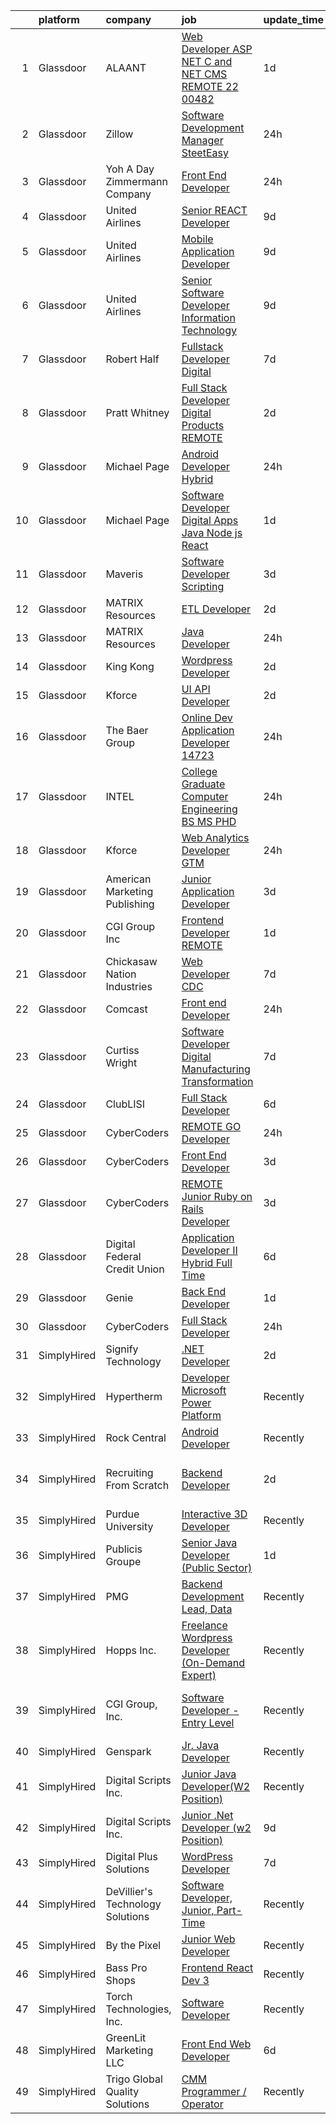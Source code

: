 

|    | platform    | company                          | job                                                                                                                                                                                                                                                                                                                                                                                                                                                                                                                                                                                                                                                                                                                                                                                                                                                                                                                                                                                                                                                                                                                                                                                                                                                                                                                                                                                                                                                                                                                                   | update_time   | location                       |
|---:|:------------|:---------------------------------|:--------------------------------------------------------------------------------------------------------------------------------------------------------------------------------------------------------------------------------------------------------------------------------------------------------------------------------------------------------------------------------------------------------------------------------------------------------------------------------------------------------------------------------------------------------------------------------------------------------------------------------------------------------------------------------------------------------------------------------------------------------------------------------------------------------------------------------------------------------------------------------------------------------------------------------------------------------------------------------------------------------------------------------------------------------------------------------------------------------------------------------------------------------------------------------------------------------------------------------------------------------------------------------------------------------------------------------------------------------------------------------------------------------------------------------------------------------------------------------------------------------------------------------------|:--------------|:-------------------------------|
|  1 | Glassdoor   | ALAANT                           | [Web Developer  ASP NET C  and  NET CMS  REMOTE 22 00482](https://www.glassdoor.com/partner/jobListing.htm?pos=123&ao=1110586&s=58&guid=00000183b140d5079b680763c1605ab8&src=GD_JOB_AD&t=SR&vt=w&ea=1&cs=1_c70ec725&cb=1665126160069&jobListingId=1008185953022&cpc=3DB599BF2F4828F0&jrtk=3-0-1geok1l9rk62v801-1geok1laci9gs800-7376edc5505a9467--6NYlbfkN0CXW8ZgR30LPYFGC_6y8SgAZEO8JE8iUikJuqEbSg54UkP0skczxd_reddng8Mzi2MlIHj6Fj218zLvHjQ6hnS60TVh5PH3ZGne_qvqULlReyTbGpJCHlPVFv9qytE6ZokiNyu2uLBXQ48h3PGUuP_RcxA8irMZKkYZPlxeHV3LxDnYwQjhqLK7sfpmTRrnWOLycGkCQd68IKjojwrhlTPRbKwJVv77KXytY8ip0YDmIZsGjBugMBqAwGr2ADplLlnh0XNh-LIqoUyU9DO9PlX1OoRKDqqcC3-26NbANQL8n3OHYOVkWDmOGHePqVQ5l02IhrSMbT9IJYJXh-ha_etOYVoX3G5TMK6tNAkmgxQTKY55ZKyCXnIfp2KS_VSoa6XemTMNW1MqjnQ59JjLZGZsoX4PgRBbu1SFQ2-wQnwpiMUTmQx5pBP3bzCosBW9eZflkXsIp2PuJBVnO5hIxVdmWNBEN2u1jv7loZZn2z3DeafvKnLpOhNS8HhVO4MQjQ5tsM_-HfLIffJLtf_8OkHLGk0ZaVyJwYA%3D)                                                                                                                                                                                                                                                                                                                                                                                                                                                                                                                                                                                                      | 1d            | Spencer, MA                    |
|  2 | Glassdoor   | Zillow                           | [Software Development Manager  SteetEasy](https://www.glassdoor.com/partner/jobListing.htm?pos=102&ao=1110586&s=58&guid=00000183b140d5079b680763c1605ab8&src=GD_JOB_AD&t=SR&vt=w&cs=1_b34a1c95&cb=1665126160066&jobListingId=1008188449919&cpc=18C9CE28155C17C5&jrtk=3-0-1geok1l9rk62v801-1geok1laci9gs800-cc79f0c31042c877--6NYlbfkN0ANMurRYyPEXg08u6OamUd1Mvhk-zhFSGYIZgoJR86UvQ_x0FKK8TrZZD49G3rLjS-Knyzu1XDbZQ9oyW5lfY7uEjWZrOmz-rwHJodk1S4oqPpWcAh-vxa8aqZGmIboiXFpRmM4ig3MTNbn4D9KMk4I1zOn7X35nUCU8AwjdFLvX3wL6QCarRmmLi3AZ3S2beUwzGPdIBJxLUw1im1vukANsScnz07SfEeGMD4YEuYb6QT-5HPtOkf4JYOF7cm3xEixBTuGNB20OnnqYrESvme4dK6VxgQ_tRDYHgjztRc7hpw1N5Le4Mk2KmZP_-8o8GXYE5syFO_P7V3Wa1q1zkkHAz6wIor7MZQsxcGiAMoIbnlrQylsBU6mJxlNlqtOkTH_HTXMl5vPuVKGTYHzGntPy3LtngUyZ6DE15hPxSTH_tAr0okBsSkW9-RB-F_BYlKpZ1Qxe2sQctHtsSxIWKODcfBr9eBObZ_zNiKRBeGQ1c9MS4ORdLxWHNT7o-TtcPhzQEEQCIr99w7g9o56C9LpwOGOyDFMeUIwpja4mMDibVbCO5y3UjSTzLT2hbalcDJD8cJZvNjR4x0EWZLRhhrKeTWIIQcr2Vy-1314Oz0jB_xjSyrXPkvGTEStvzxHnX55kcGuE8pf5gEy1P71NXpEOazX5irJ2A_yvK38eeJmAvWTE3pkx1wpgcx349I9SmE0Eft3SnItPe6lW1K1vPN7NbVRybH5xY0ipIHBFAQlokRt5QjhON4CKK06s64xDGZG23GiXJmPpYwV74wEj31ya1WydQrZML8wUeEyILOR0Rz3JcaBAQY88bbe9mKdkHpJSLhqAQtU0MVihJFHsRo_Wez-swBC_yZuZHYGyG7DBpD_7NaTXKUzY2VggPf6r6QtfADlwe_c_u4XcSROlSo3zWel-8ipoXDiuIZgataiyrV-r7pxntausdHlT8QQjF4sX7E_cjK42g%3D%3D)                                                                                                                                                                             | 24h           | Remote                         |
|  3 | Glassdoor   | Yoh  A Day   Zimmermann Company  | [Front End Developer](https://www.glassdoor.com/partner/jobListing.htm?pos=121&ao=1110586&s=58&guid=00000183b140d5079b680763c1605ab8&src=GD_JOB_AD&t=SR&vt=w&ea=1&cs=1_6ae77b56&cb=1665126160069&jobListingId=1008190181824&cpc=451933188B21919D&jrtk=3-0-1geok1l9rk62v801-1geok1laci9gs800-6cc55b28afa45418--6NYlbfkN0Ae6Qmv8rNb3d5rEsMPL_plhvilYeiJERi7JqghURwQ9bm7MqXbBAiykq53oyuhTftuI9IxgR07fQIth6ailWFT5Bl2Mk3E21TImujXyEEtu8q8TX4-GspESOTNQAqogFZAPIJ0idiFgZsazNzKTQ8k1igiYScSilUyEZGB2IMptS1BjQXdzaTK8cRbGM5myMq2aQ-sKCybPscPE6qXbutmG62PyIXED3Xd8QBlWmAVs4tvWypb1U_KZvtq3NtasvhgU_9UGqedg9fpTqZTmg4xfcNqtMx5WRer2mokrlD1VLkbu5yPDYxyLAKj4T_Wc_zcqgAZD1b2N05__APZQ-7ckLHfc6IcSUZBJpeGK1WMhVuJKV9nR2LN5ABLDyeLOu81Caeo8VzqTv8KvDJXmmLr9qgPdQioeKs-tS1uefmXH5mcMLI3bXhO8JfFi3_NFj-Tt_5VseGOZGnCrGppA3dtf49rsXNlpLkJJoY_Y9S2_NnkwkCIoPa3VyBJAZWEzJ8%3D)                                                                                                                                                                                                                                                                                                                                                                                                                                                                                                                                                                                                                                                                          | 24h           | Ridgefield, CT                 |
|  4 | Glassdoor   | United Airlines                  | [Senior REACT Developer](https://www.glassdoor.com/partner/jobListing.htm?pos=109&ao=1110586&s=58&guid=00000183b140d5079b680763c1605ab8&src=GD_JOB_AD&t=SR&vt=w&cs=1_9d6557f4&cb=1665126160067&jobListingId=1008166003798&cpc=3BA4CE39D5B5DEF5&jrtk=3-0-1geok1l9rk62v801-1geok1laci9gs800-bced311282012d25--6NYlbfkN0AbDU5HaoNpE_Uw1Qou_OA16xn8WTljG94FgmZgIobHcBo6TVUVSglIfoS_YxZYZFSYNyTlMlxzziKLBBdt5UyvTDURRkH3yZ00HNymAMKSZaLuSJHec5cFXr_rUdlnbGJ3eBbus4GTMjf0xiAty_ZJzSCFp8ZOqaenyrRVhSF1AHp1lWDiHHpLZHF251BaznIqF89SbLtPAD6JAW7rh_sGnjJuvthr4oP5kWtt8V51shCXTWY_58kfhxFCU6SbzCvxHHcJyTqdgChgGmBtcTZ1zbLcdc6iV78vDjn93uvGQWn0ldynlZnTSVHgY0_MHpecHg7M23rnBU5fJO_zjPhHoiiZs9vUvb4GF_QUCtRiG0zwWbXxnZQ-_2ocyuplpsKhOvyWB4QrMlTzruYhElx0ENZdZDypgLV11GHVDrgsa6hcmYw49lVcDVvhAKeaDXr7TgocF25gPEWAO0FqGnnJSWX0z_JAuoS1zE5qtNjfnFsxvL9sOmgOB3i-abAm-0_vKKKRSHjblzm7CKRMcVSGzG4mvvDp6Cn6RkBbjqBusGFPsv-HrcKKLupoxoC8wcTi9suB_ff-jIRYZ8Z7z7P2bcDrgypVWUJZ2khth-NMi10NvMehwvai5f53ybFHIU046NnYk8YzYhjTfN0UqsuRBXY6i7saBF9V9MghA-3SeNW3p02t_WW2)                                                                                                                                                                                                                                                                                                                                                                                                                                                                                          | 9d            | Chicago, IL                    |
|  5 | Glassdoor   | United Airlines                  | [Mobile Application Developer](https://www.glassdoor.com/partner/jobListing.htm?pos=107&ao=1110586&s=58&guid=00000183b140d5079b680763c1605ab8&src=GD_JOB_AD&t=SR&vt=w&cs=1_f12dd900&cb=1665126160067&jobListingId=1008166003979&cpc=3BA4CE39D5B5DEF5&jrtk=3-0-1geok1l9rk62v801-1geok1laci9gs800-9703b336c22bfeda--6NYlbfkN0AbDU5HaoNpE_Uw1Qou_OA16xn8WTljG94FgmZgIobHcBo6TVUVSglIfoS_YxZYZFSYNyTlMlxzzjSSpsXaWA8RUG5FRbASRCfJqhQ5F7Kv6ACNMkGR9aTKI-s1rayrnrgq683hZBlhjP5B5xxDvnVgvxIDy5wixISFSLeCr3tYivpXFoc8FnjcPLEg-aoPjNk8nw0J2vfEdZfSwtYtECPt7MBDYr6eENNh0SPMw3vMbqEFYgO9GaIa4rsc4DdCw-ldkp25X8tdhB06zqCskq29ZXaKLoOu2On1EB9RuM-JVGovXTs_HTFoHC4knMR5YD9hCVS7pj51EGTtVun9kWxab6XTJnzszN9YJM6Pecy_FG-WlGuhByM6CifFbSY-DDsXxya0tWfxY9xRFc-LwENW541EsT0zZGkMqE_ndxmaO-r5oVKZG1Cka9ur8l5UNQ1bQR43DxP6NV8hNUI2ybdU_pCqyoQJK21oTCAKHIOSqLoYLeNvyvneEQs76ZaVEpvfCguaiBXiei_rFTNAo9MljEJoSqkVjbTGgNq1eBGqNj5-c5Cp7SIJs8-ApYaLOe-XQBL4bak2v7spueMqPmCKiRdLDW0C8Pzp97ugMGuw-Bl3sVMjVUlQCR515RasSmYC8jmzb-q8_S3f4_wNz6gg0ylaLAeYr_IfdoHVsOXeOXPHZIeF9sUs)                                                                                                                                                                                                                                                                                                                                                                                                                                                                                    | 9d            | Houston, TX                    |
|  6 | Glassdoor   | United Airlines                  | [Senior Software Developer   Information Technology](https://www.glassdoor.com/partner/jobListing.htm?pos=112&ao=1110586&s=58&guid=00000183b140d5079b680763c1605ab8&src=GD_JOB_AD&t=SR&vt=w&cs=1_8ca1fd01&cb=1665126160068&jobListingId=1008166003809&cpc=3BA4CE39D5B5DEF5&jrtk=3-0-1geok1l9rk62v801-1geok1laci9gs800-ce08842abb4bacff--6NYlbfkN0AbDU5HaoNpE_Uw1Qou_OA16xn8WTljG94FgmZgIobHcBo6TVUVSglIfoS_YxZYZFSYNyTlMlxzzkumyqCvzAk5tMcE64yblVvU1ukVSqGVtHP3MxEhpcsOahuBIofW-9ihVPQj_wxnGN115wIhME3Kh4Q-9wJ-_6qkqfZdBDclVHa22PgiP51KqZ8u92TouaFLcyix_KE29MgqHzYaCRXU48zQz6jkGo6m8RJe-37HSDnZxqHNuQN44S0S0wPpIYdYMQ9E8cLbk3ZZeIUKRfblQP6hlVoiz_BUSuTGlHVLu91PChG7t-VLAQz5T_nEP_77Cf3v4KIskcBY32qSKXz68RfrJcTzWPDBplvO1LA22MLPI_YpR-m-9_148NSMO4Z8YSZYd9euDBlcchLOZNvKvKV1C7pWolw0l9INha2bKJogopCdT91I3liM5cAsRU-hHb7shoDfX9NvYzwwR9HZ0cDBx9n0pcX3VvPOltNPyEbcu0jVXyz0Au0OuA2_71N0VKtBPE5UPxa3oeuI042EAKBsCcJED33J1G45VdluaoDVMg1NSeDbDQLKo1bbY5jU95BTL-GTz0PR2501y88czlXxBO8OLxioOaVVXIohMrgqrboB9NHHKsVNcK1SVVio9nvLTXJ74MZfRBRL5mD4QYRfbUpNAQPwduRemYI90aMvEnuUrbazJIW_Y0C_ltJTCYbjqER2ArIZRpWmrV-d)                                                                                                                                                                                                                                                                                                                                                                                                                              | 9d            | Chicago, IL                    |
|  7 | Glassdoor   | Robert Half                      | [Fullstack Developer  Digital](https://www.glassdoor.com/partner/jobListing.htm?pos=119&ao=1110586&s=58&guid=00000183b140d5079b680763c1605ab8&src=GD_JOB_AD&t=SR&vt=w&ea=1&cs=1_1dc7dec0&cb=1665126160069&jobListingId=1008171397977&cpc=FA84DF7EA1EC2398&jrtk=3-0-1geok1l9rk62v801-1geok1laci9gs800-4368e71b3b1ac5a0--6NYlbfkN0CpzDdaQkua3np5pkmj49lKioZwmwxQ-yx5plwbYmV_M7ZUsoYMwH68ZWZwpU8o10-mF4F3Tp5KFOR29BN5qJzMZ9RE-D46k7XllVeUACQVv1v38ri7bgg2Bqz7b-FTsyok-sCn-pS_rsFS2-DrxpQ_xUj312gytTbS83WIa2tJcB60XIuVcPEaottPguF9QY0dOFdAvVozgbxHAff9vSla5Zr3gW5O9O23fBAw52Vuq-CrjcMAurJDr4toBQ3CaSC9Rknz0CecBTA7QPeOCMuzlkh-j_KgsqRjCZPXyvdo288Sq08LKaFAWIwS1jgTvMkrNtWd9Ohu2FAler8wNKkn-s288F8eMBvkdEP7swDM6YDYqm_NMYDwpjF4fa_Pyhm30STIF9SM5tpJT4GgrQ61MMHh8fkOsGsnjys3px9c512zGoJWaYLlETu4SJVNVr4wJJ2S9rMC0VGvl0UvOX9maOQmHv0JlspBkRw0-FOz0kFCzLUEbZyj6MRtAr4i5n4QO6hGG40NTEYZPBqtgve_FAJy8RGyMMKA1gpX22_OepZGoU3xDtTYzR7ZoUj-BBSeBwAKQkO-vw%3D%3D)                                                                                                                                                                                                                                                                                                                                                                                                                                                                                                                                                                                   | 7d            | New Haven, CT                  |
|  8 | Glassdoor   | Pratt   Whitney                  | [Full Stack Developer   Digital Products   REMOTE](https://www.glassdoor.com/partner/jobListing.htm?pos=115&ao=1110586&s=58&guid=00000183b140d5079b680763c1605ab8&src=GD_JOB_AD&t=SR&vt=w&cs=1_ee471731&cb=1665126160068&jobListingId=1008184636934&cpc=3BA4CE39D5B5DEF5&jrtk=3-0-1geok1l9rk62v801-1geok1laci9gs800-b8f7ff65a40fc2aa--6NYlbfkN0AmeoOzMpFeQa4nQauBOkgcasiRGbz5T5YfctgmEyRyniWlrXmQgp90C9R_3Er909WO1DYOba7DZMct0gvSxL4uK6CtbYZPPGTyp6HfRlkk9nQR21pTyiRDnoAgkengQTp5Kp4yJCdYkAOq8IQJ-8PB4-LucSL55vfLWifY8k2s-JF7j-YjQIwtVqrYbOfCr2hhlW3uBzlu5u3PpMbR0KSV0WTQvKfWr9agPoF3TorRv9KC6UZpCPZFEMtf5KHSp_bdTGOSFSn0HSrgRgFmT6G_vVAeTAQTOiG-f9l9GICOkX6II6WtLQSUcWPe1O09XZpSusfNMRM3A126hMjHKEFx6VbEKuJd3QBVyHTsayZYQm297J-w-EyaM8qSjqbt9O_vDsQiy09fdeWo4rfB8PybHqLNGbhYbsJdNo4Lql-AjpEGak_YoZZ1fVrb1Ju_-f2ABfaJLW6xTNQcgZSefNTli3XMh_Z_MFvRd-PvSXMX2hFBNq5UGMLt7xl1ZTT2IJFmeTEGphK5zaswXuvKu-s6gJ-ZJBBBekElzgdFRF8TS05aU0PaXggio3Ga9rldw7ckjtKeROwFvwSKi5fr_vk25J-iotO_7h96nqZ5KgA04djTX3wyhHmVu7NGMWc5Rjg53PEbPVJeehCnyy5n7nSZ44PSxwl_WEtxEVhhS4u1HEITLXG_ssIcye74EzShYPe2zoxhbDjXvrAY6Io_GTezixg_8LmMOb6CkhSdfMJt6-eCc2dNbB_3i3W3hHpDX3B-kbr8AfZNXuGJwUSSzDi0zrZf3IyMYn_6GEem5Dh8P0ynzw_vXue5fdBkJ967IuH7FxGfrxIg6cza1PbOUqBymNNVR6wslG8dSrtYoLblkPtmbbOUDI2DbSixoI-Whq8%3D)                                                                                                                                                                                                                                                  | 2d            | Atlanta, GA                    |
|  9 | Glassdoor   | Michael Page                     | [Android Developer   Hybrid](https://www.glassdoor.com/partner/jobListing.htm?pos=122&ao=1110586&s=58&guid=00000183b140d5079b680763c1605ab8&src=GD_JOB_AD&t=SR&vt=w&cs=1_cdffb109&cb=1665126160069&jobListingId=1008190919267&cpc=F41FEAB56D215062&jrtk=3-0-1geok1l9rk62v801-1geok1laci9gs800-b17cb3911900b119--6NYlbfkN0BR3ykMnr3Vw97HK5IC0i9Uo32NXohanwqRY-CI8z69bl4xOa6Yve6w6NlWd53uNOdRSwAvEtmuTo_dgnLB0sAag3BcLdEa2HfiQgmtVD8aAzi8TUo2aaYzmZnSFbSLl8gFQROkRaAUWgIe-tAiGtWXZUTsRVBAtraMPNvcFCkX_sXVq5ANSFvj52tnbtjdiJ0KkgE83uv-mkqM8uLHwSmsiGeQ3UCOMVItZ9j7_67kfGPphgBmKkmk6E59SIL0XtKm7Nr2qjT3_wrPfDvrqdV-gdCIcm2xb-kbfuxexV7Y-RvvkaStP5gfWTdKHqau7uQkorRc6FsZB5x00x7q4g3ygsMQLr2Bs5eJqXscCyY_D8v0wzCblayjm9gU1pba8gFy-y6G4SN3hHcbTRHqbCj_CKr63b7lO9AcboXl_hX2Hnoo9imyZswPs58VNdjJw0wLqik3KtEF8btx4AvFQuXN_o0fIoY1lb7OQBQCtfPAX4s5W_nhvYpJuK1oxOLP5qyG_O5nVYrmJf0AGdLSXUic-NrCSyWKwBbNm_cD53nFUgFmS7GY-IkbV6lMTwgsXfGSkbE7AJjPS7rbvw9d-e4CAcfQzRnNG8niqA2PmbyhxTQ3VtVhpOuS8afgEbLx-MSjqmJbrV1UFXYVWz-Aq9G34_pBMrFG3UzF2IPuLJd8mUuP4QoS0FAkqkskMF3y6dfTm09-L0XG6s5nZ3QdjsSPzF5WflmwNA3hM1PeOIi4RvZRTiSqDutFSIW1OW_4i2Mr9PDaOONgR0i3dA4bL8Ng5wng12D2NnosrGoSyYKpf5_kTnM-1gbfK7Jt3TtUL0h9v4uO-ar4hEQJN3Avw0jDYdxZabJaaEWlPS0PrznuhDUUctrsThQ0fiO3xavaSVkXE0y7BruaPAfkQ-7R1N3wpncNXg80N2PvccQS85LOai2ao1odK9EA1ZIO7AhE_jLhxlI3mzjWxBaSBAoBfAF6o4SG17ZKyrSWxzD3dcjg9v0kMPxAtcJJUTmRPKvodNT4h5gppsP_Vbe-S2Tngy2MUzFHr2gtzzBtSKWPCJTS3qfgeG5RndKVhNvnornu-C3wuLHUaso-P-7SsIzWkEnwTVfXSw_93BcayLu-pQYFcA%3D%3D)                          | 24h           | Chicago, IL                    |
| 10 | Glassdoor   | Michael Page                     | [Software Developer   Digital Apps   Java  Node js  React](https://www.glassdoor.com/partner/jobListing.htm?pos=126&ao=1110586&s=58&guid=00000183b140d5079b680763c1605ab8&src=GD_JOB_AD&t=SR&vt=w&cs=1_3698cf33&cb=1665126160069&jobListingId=1008186034745&cpc=334ABAF5D42DC775&jrtk=3-0-1geok1l9rk62v801-1geok1laci9gs800-e5d29b681af3c558--6NYlbfkN0BR3ykMnr3Vw97HK5IC0i9Uo32NXohanwqRY-CI8z69bl4xOa6Yve6w6NlWd53uNOdW5VLHNKIucCv5UIVO7VgdMerkISSON2bLEcdOyJTjYBk7Tk16rva7aFBb0z_qduhZIA7TfPYELS8p4wv-hV5j98Is_Z8xGjGu8Y2l9u-j5URR51shCApEjJKYvrtqADpD8Cl7FtEtNadWJh7XN6ZK6HxQipdEa36gneP2BWskfdoqVzyoTA8idHO-7ljOwu-G_So68E7L02GwXtjjpemWpZkqfWgolVDCFDOLVljJnKBvL5ZqpIsm1YzQhqbQbfTnLxQMlJdR2YzXHb0A1zY0WWYJo8eipHOdOgZMfilHAHIHA3IHujRCKerhB2TSKqFVjO_nEepkzIlTZ6jUBfiES0Fln6dkC4gboUGiLn_6hf3h3Cqp3B5KLZPDfPQqYa-r_ufJaEbUTTMi4-2iMjS6FmpiqnM7ZRWe1EY-VTO4FuWqcR_icrn2qcI7zTS74piyOT5LbvqWykIrtzUDryPMbZFISQKdEwyKjEvAQTQganRmqGIYOfE4u24urADsObeOxniHhgmLtPUAn58G2NA-k9wrbQAi-eTulMJ5z1-DWQT6t8_DhOp8al6wn8ic10WvvVM41x1X2FmSwuY5DFP2WKfvENKFaCZW4Y4qoo4F-IadTrJ8rAWy2P2-kfzJe1_4v_QAO4HcXqqn8nHhCY9FBxriClozhwe2QZgcFhCdD7zvlgJn18KzsUm_NydjMFv6PkaxyAPHiFaXBPPqMfOUJluKdPYwIxvjReXvVaB5SsUM4HBp--DOdTFrbqcXAvBcHZlHVNdAeWKfkqlW8_CliDqsBt5ohkol4b6BVccvclUA0IjQipL_9_0yszwFfH9MUoJ555d8MA0vvTSdEDknifSUhzPlFUrn3gD8dSbGqOn-RZU-HxmyqPBdXQxc1PTIqJiMpfqygqw1_e362oZCar0dcSYDnv69eR8117uHKonzaCXCExCB7vU_n8vc3JobIVMyP-IWCdZA-IkLEK2yTHbqjsrLmZVjCD7KR1zJDxSWLsXbsva6eboAtgFeVdE5cyqVDh2_7fBIRf8fsyObmN-TNjy0L0g%3D)          | 1d            | Chicago, IL                    |
| 11 | Glassdoor   | Maveris                          | [Software Developer   Scripting](https://www.glassdoor.com/partner/jobListing.htm?pos=104&ao=1110586&s=58&guid=00000183b140d5079b680763c1605ab8&src=GD_JOB_AD&t=SR&vt=w&ea=1&cs=1_cb6d1fad&cb=1665126160067&jobListingId=1008181269265&cpc=39A4E8CE329AB187&jrtk=3-0-1geok1l9rk62v801-1geok1laci9gs800-c635489033d5a643--6NYlbfkN0Cv5gy3hIuedu5wEbWgvJ4kgo_-gZevX9aj0Q_9PtXmzLffnlXhqjCG1DwOU9vhxQETnkL5XqYG5kqxXsxwzXx3L40bVpDao4kqn6cOWafaGS5Li9h2uo-maW_NwM2IoQWCYCsqlP--zA7tMgSXDIhRHep2q4Vtv8qAXapDwSJA1Tk2cBi99SudDKYcz6smT7LO32sGEkLriDXj-bPPPutkNxtt6P7IXE8ilShxddnDPZoeuRKNm_VhkMZ-bjSLN1waC8L2g3KBkYq9fd09xErWCcYffkm2genEcAeFcy9IArQYZDpfotFmA2w_U5CYLIBUL8d5h1nFtw_6k1cXK7A5n1e8vwBpDmBUXdnO8bj98Sr9CfpdlZaAgtD-mAjXOkCLvPw7vT3qYHmD99aufsin1y0ZAcGIh2UNY0sPxP8h_6nBKQTppxap2UxLBrn-A1lrovjlf3OErFNZ3aYNCHTtPnc7kDNLG8I%3D)                                                                                                                                                                                                                                                                                                                                                                                                                                                                                                                                                                                                                                                                                               | 3d            | Remote                         |
| 12 | Glassdoor   | MATRIX Resources                 | [ETL Developer](https://www.glassdoor.com/partner/jobListing.htm?pos=125&ao=1110586&s=58&guid=00000183b140d5079b680763c1605ab8&src=GD_JOB_AD&t=SR&vt=w&ea=1&cs=1_bb76525b&cb=1665126160069&jobListingId=1008183840792&cpc=FD1C1DA32C38CFA7&jrtk=3-0-1geok1l9rk62v801-1geok1laci9gs800-c7997abf105f612d--6NYlbfkN0De5ppvndiyxA0pMSLQzOe_j9Mra0KF_8EhxTxOKXtZIfhM20E97mGJ6rqAxbACvL-nWpgcaXoR3XOroUKuWBtMOzqYXHjCZxcONPZN8QTnHMqPjuIPZl53mY93QNMAqtw_1mrxyfHnZe_ZaTfETVAw575UaQArXErvK_ONrAAWZTZCjSZ-x2Z0tzVAJPN6j3af_s3cdpsLJFLUNoq0v-skcJ84AzYF15hccv9Ekg6kiWsws9RgbnB1iPEDbA-CZIQA_rGEHB83Pe66rMpzDnaFqJD--2HrsKt1a_PysZo83kUyCbBDPfoAzOyqe44x6eCmNWiRKJKw6KzhIVRcSalYWSWKy9PfB33rf-ME2sE9xTw3vpup6X98hEOT3hgrRxmn3H6sCV_06E4p7UjS0ma6tkkO1MnJqCjzbzNGFh0XxkNUpxJcp2r-OJ2s9_BQHI0HKTJxFhpg2zosE0R3leqPxJ4LcSFMehsCPzFtCqBT8gn5tfpJ5U8NdKDpZ8mX-6VZKOSGq5kjTq02pdbLGutfiYUDg4kqnZah_g0M7tcBXS_1M4qasBPc)                                                                                                                                                                                                                                                                                                                                                                                                                                                                                                                                                                                                                              | 2d            | Charlotte, NC                  |
| 13 | Glassdoor   | MATRIX Resources                 | [Java Developer](https://www.glassdoor.com/partner/jobListing.htm?pos=120&ao=1110586&s=58&guid=00000183b140d5079b680763c1605ab8&src=GD_JOB_AD&t=SR&vt=w&ea=1&cs=1_cc1e5feb&cb=1665126160069&jobListingId=1008189871141&cpc=155EB9D5185558AF&jrtk=3-0-1geok1l9rk62v801-1geok1laci9gs800-c16afa999ed39d84--6NYlbfkN0De5ppvndiyxA0pMSLQzOe_j9Mra0KF_8EhxTxOKXtZIfhM20E97mGJ6rqAxbACvL-D223BhwQNcjpb0rWl5MBXd9q1C9k-N7BJJNjL9fadasW1a45O_Ucn_sJrqXfRuWQDTYbJQOYvbjl1LPpVirTPw-mKhgPANX24az5oxMXkQyd4hgwnYNrQ0uWxV6R0oncIantsOOH499cTUe5WexL-0HXFQZQoCKpTR3daiCl4Kg4CIDsYjPZRToapbYrvEr7Fej1ZWr-JF9RlzHY3b1Blrg9WDgwVGA4KwCv3iSkYediL8ZYR-VZWle8KD9KjlH3tRK2WrxzJz8Y0veh6N2yvcl1NvBN7SpoYqtJ1oIIP2b9uYmrFydClsHZMVxXTOoegGF5umXTd6h_ovCNggqYqZYjU4KgmvoPHPS17saX1aBlLlCwD-ZuWmFC4w_ugu_aVYLGen4VmYoAl965ZxIVuh812HXTvfIL3yPXPkXPfcg8doeUCRh08npKMkub_B_QRYdPgnjtCRe1hRfdYR9NxjSa-l2MInZjcrmolqe3zK3w9aFgHC2Js5QMm9Ch2gGc%3D)                                                                                                                                                                                                                                                                                                                                                                                                                                                                                                                                                                                                               | 24h           | Fremont, CA                    |
| 14 | Glassdoor   | King Kong                        | [Wordpress Developer](https://www.glassdoor.com/partner/jobListing.htm?pos=105&ao=1110586&s=58&guid=00000183b140d5079b680763c1605ab8&src=GD_JOB_AD&t=SR&vt=w&ea=1&cs=1_92a81bb5&cb=1665126160067&jobListingId=1008185047617&cpc=334ABAF5D42DC775&jrtk=3-0-1geok1l9rk62v801-1geok1laci9gs800-0479a842e440e960--6NYlbfkN0DJr9uJWQZKCA_WIkG1dQ8iv6jcGHVgYRRmUt4_AKBGo8N0pt6gj0TQMvi03FTBsdRcfe_Ft9pHAjmswmo6phgpMtySCQaOpv1cYFZLBaExG2E9GdVI4-OORMwzUozX17Y7Vp3tql_dMc6x7BmrNFq1llaFm9My-UUY1ANfbfYH2xIAnatnIn1Uuuy7uFSjzANtyCDIU374nJlU1BN1zAeDRO_fUTQnPxhZGlt1guw6DpXpJCmI-J9KbMMrZvDG4ezwJUBO1OT_l5l0KMvAU8hdFgfUClSFbh2b048MYI8xkp6krc8YH-ma8tSpNlkeSfqhQHKTXCDPglIZjIkI5lZmVSg0FG4ZFHqYUNhH8eX2FmbxVJL4-ROMty5VtU4J_vZHUSMihcv-LIzNeOgoO3Q8j3bz6xb_DwTertj9sNtWnQFEGF8V6Ed7rCx55QmtmoUXjlE-unVXMrcqROPSLv5143NjLkTZeLo%3D)                                                                                                                                                                                                                                                                                                                                                                                                                                                                                                                                                                                                                                                                                                          | 2d            | Los Angeles, CA                |
| 15 | Glassdoor   | Kforce                           | [UI   API Developer](https://www.glassdoor.com/partner/jobListing.htm?pos=124&ao=1110586&s=58&guid=00000183b140d5079b680763c1605ab8&src=GD_JOB_AD&t=SR&vt=w&cs=1_db9a3aa9&cb=1665126160069&jobListingId=1008183664319&cpc=7F6F94E2229B3AB5&jrtk=3-0-1geok1l9rk62v801-1geok1laci9gs800-38a60d0317fcf67a--6NYlbfkN0C5IatSLh_Ak1q39eQQoPIxD737RW9NeiYGvIRXkrLjEBkC4LI6KweF0vk9JRHgKW9MxMSJt-eLP9zi2ayuGCLCkHvT5TRi1cr_U8w6YdxpSBHP9zPXEhQ40dTIm3L1fVo3N-hayM6mUeAupq-6Uxuo9qw-dwgU411uYnAMxl-ygLoAFg36RKn3LA9Ul4yd5X_h2RnyRT5Og9Bbbr11KaaC4EvvQ7B4HMJCaotsjkCEICm-bwWN6br8_f_HR0FETzZq2FmXTtYeV8iNS34Tq7av7JaZ67v7Tf4tf38neqK3gwYTamQ16Tq8D9ZLNdom-TdFL_MoeiWtnX31GvQt-q_qN_dbT1L_6d2R_leZRzuk_a0kP-0zGUZW4q3w_TZ-8UbgQGDAEM877Q4iCRY_I_zdwympBIIfrjSz-4K8Kyd3LtUCzeYFshZsmhOdgmwWg8TOyjIXv0JVWTmzINVf4sTU-l2pD2F21eB_iwfqlCJ0kM08yjXQi82l_GDPicJ6b1kBCGYzdRZ1pwtUmwmHLpKLWO5ymESH4bjFV-DyjOzcWGQAiuKN8dWf4ve6aduLrW6fqnXWHFbY4kDgdcNW0LR0PzvujPB_lo-F7_Adghwy_gYbNJi5kkyv)                                                                                                                                                                                                                                                                                                                                                                                                                                                                                                                                                              | 2d            | Maryland Heights, MO           |
| 16 | Glassdoor   | The Baer Group                   | [Online Dev Application Developer  14723 ](https://www.glassdoor.com/partner/jobListing.htm?pos=117&ao=1110586&s=58&guid=00000183b140d5079b680763c1605ab8&src=GD_JOB_AD&t=SR&vt=w&ea=1&cs=1_835a6ff4&cb=1665126160069&jobListingId=1008189596753&cpc=DE56C24FF6DEC286&jrtk=3-0-1geok1l9rk62v801-1geok1laci9gs800-c4fc3cb4b3997278--6NYlbfkN0Bt5MV-4xXS8zaIXZMKz7C0LI8b87Ny-sAw4rWOw86c5Y8QIxS30JBMvixAu3G9pbx3WvLZbEVQ6PSUZKriMH6B-OJKhv_zL-GXgalWj1Yn30mM9yVgjmbbWeOicdaOTOeovSN9qlwCLTco4LlkPReWup073cFwWsvtK1kXWXD3fvKI10H2nuNc10uRJ3LmtnrKb2e2wQ_YQd_gc-3vIBhpcDZrZXU4iLUIwM6eQCgbiBhg08dkXoYr0MKRavQPmZhGCahgjbQHNn6JNldsxCyKxY4b4TBNHgbk3FnwCBFsb01aK2Qgtjjk-n3-MS7uajXry5nmrCvcX7OjnFhtpadbbOpP4j58rKQj8e-oWjjU2OQvvgVhTAQ9ZAesPQxbPqajJNXe6iGFLPQ19Gq-Je4RvAYuO61DkdebQ6B-7sbgREg2zqyFhfi-Ll5ZFBLHcFFQ1EvdUNenLX9G1v_TJbWNW8E6xDTa77YI9qBiP4kaWzxR-itUH88XuaKVVWZcnLCrnNMUAVulHC4HXWGdRjcQ)                                                                                                                                                                                                                                                                                                                                                                                                                                                                                                                                                                                                                                   | 24h           | Washington, DC                 |
| 17 | Glassdoor   | INTEL                            | [College Graduate   Computer Engineering  BS MS PHD ](https://www.glassdoor.com/partner/jobListing.htm?pos=106&ao=1110586&s=58&guid=00000183b140d5079b680763c1605ab8&src=GD_JOB_AD&t=SR&vt=w&cs=1_980e0ccf&cb=1665126160067&jobListingId=1008189664035&cpc=AC285F3A3ECA6BB0&jrtk=3-0-1geok1l9rk62v801-1geok1laci9gs800-4de839961d3a8abe--6NYlbfkN0BA3MKuha-jPD9CSzC2RLR7MGw7irEVqrUWZBF8dL3e3eXf_36fAnneGmPd0uE0SpdWWgTqhsLrUoSZziCOBG432NKz0MnM-wOU0S03LbBnSybBHDTdiS7bQDXYJ-gXMI8m5VFEX7x5hqxGnNuNKbRUtKKhjg0yIDuVtOQHWixOo8v3xHn3Xc4EU2a_mNO_5cQq9untGRTOHAzECpQjuc5T7ODs359SjogsaaD7WmYKQFwa6-PR8XiT7jJId8TYQa4yUUOusV9yuhf3ullzd5-Q0a6nMLo6LiFWQN9QeHrggZazSE-GTOnCjCvXsJZLG2472B2_8ldyO39HQmE8k37uVuvpYjGkOPsDQLYWQQhVq5LOITY_u053mZTLh5XJc5phxQikKHBpFF6HC-AYOydF_ascOM7jqVPD1IUOygApfuO9yffQ1mtw)                                                                                                                                                                                                                                                                                                                                                                                                                                                                                                                                                                                                                                                                                                                             | 24h           | Santa Clara, CA                |
| 18 | Glassdoor   | Kforce                           | [Web Analytics Developer   GTM](https://www.glassdoor.com/partner/jobListing.htm?pos=118&ao=1110586&s=58&guid=00000183b140d5079b680763c1605ab8&src=GD_JOB_AD&t=SR&vt=w&cs=1_57ac3d27&cb=1665126160068&jobListingId=1008189601955&cpc=1FDE87803EF93CD3&jrtk=3-0-1geok1l9rk62v801-1geok1laci9gs800-8ce65ab98bdf57c6--6NYlbfkN0C5IatSLh_Ak1q39eQQoPIxD737RW9NeiYGvIRXkrLjEBkC4LI6KweF0vk9JRHgKW90ND8YmqRLAugGukqKDVCzkvihjm1ZSQI5Xuc_JVYd4Vb5nveyT6_ueMaNA0pXB_ng9CReDD1O37nIbduxOftXO-ivyguxW8-DajD-OrALDGR0s99_AllKK_J-9qhyHB2RwZrlqmPTc5fStiM_o9KdycbYPAdzOfko-55DwFgwz8FE5N3AjBbDvmyb0UfNU6hf4uvuFHwvKx99KNlr60IgvgSxeRVoxLM8dwnlf43AfQM9Xd72qyt1tqVHSQzsrsmDDHTlJAbElgk64I_WLbugVnwgyysLD8VQ8xTxIhQRHab2io52ti5ynMFE5f4LmKm2D5YFBNxff3BArMOtM87cEZOEfZf8Xj1pE-j78zGRsbYQNxE8LHcpRg9uFy-mi0cg3Czp39lQOeOrLzcdWtTVdTW9iyuvd6Xi2XTVXhtwq5Eh1uxcPXNg9mta1S6L5G7V0yJOUC4Wk394AS2ZmsjLVkRoBBuWyyEDNCUu7xd2FreBuk29SO7xJkLL_bu572x_GL11kVwpposNuYIo6pMQgVSm_qZ3nZMFUApyqFGfMpbykuEKPkcr)                                                                                                                                                                                                                                                                                                                                                                                                                                                                                                                                                   | 24h           | Dallas, TX                     |
| 19 | Glassdoor   | American Marketing   Publishing  | [Junior Application Developer](https://www.glassdoor.com/partner/jobListing.htm?pos=114&ao=1110586&s=58&guid=00000183b140d5079b680763c1605ab8&src=GD_JOB_AD&t=SR&vt=w&ea=1&cs=1_0b475adf&cb=1665126160068&jobListingId=1008181348225&cpc=AC285F3A3ECA6BB0&jrtk=3-0-1geok1l9rk62v801-1geok1laci9gs800-c1c934d7cbfbe428--6NYlbfkN0DEftOr1YaxiCrGU0XndsmxFwxLoDd8MvU7we5JDraCwQ6Zl0jIDLELhHUm11EVzmwBtOVhK5fL77ujFDYPX82vLv3MsYi7hI5JYUT1JHx8OQe_5FH7cgLT6NikrvfrvPPDlXGbPIp5RyU_hB5CNOLWtXXGpeDOs8EMmXdkrxXB-a7QOlAz0I46Xjdpf6DIFhChFgUwcw-lxWncH-8wGXC-pNfSCZR7QMqcX36MDeYcZTgLseEqv6njislPtmo6bMlEHQoSuYKm0MTLP4_07TWdHBam56-F8zs7WMPUg7dF88frbUcqp6LW3NrEKdQ7vYRj_oog35z9uBFinzAZKcP7-yPnBsJBKF6Qf1wz9eNbzrCICPtqKYl_NFqfdQh6EQAy5VTBJ6MdgU-_RCZSnmVRKbVli-IwBlGiLXpKJh131oGZLFq6qFJTtfIEPsE4rnBwxXLmecME2PlP0RLqcPkRdvdyh-nFlqYR7vc_Eh0J51s5xb1Sa85ImL-Zi-48R-3mfab_0QZEDlFpnv9lS1Qa)                                                                                                                                                                                                                                                                                                                                                                                                                                                                                                                                                                                                                                               | 3d            | Dekalb, IL                     |
| 20 | Glassdoor   | CGI Group  Inc                   | [Frontend Developer  REMOTE ](https://www.glassdoor.com/partner/jobListing.htm?pos=113&ao=1110586&s=58&guid=00000183b140d5079b680763c1605ab8&src=GD_JOB_AD&t=SR&vt=w&cs=1_9f170bc1&cb=1665126160068&jobListingId=1008186496478&cpc=3BA4CE39D5B5DEF5&jrtk=3-0-1geok1l9rk62v801-1geok1laci9gs800-cab90545777d4d19--6NYlbfkN0CmPt6JXytAhZscz-5ZOP53MMQ49Xi4hmwETo1lvmuAlbdzf4ucQcHQCjvOdnviFhXE3wg1K5ErwK40lbU5HpRJ-ToldJEyIZD9twdJDl43kcns4UFLaP1vyW7eE8WtAYeY16IXLD2zHAWiKF31CQWtsIWTbiVdxvX2HRcICKA6tICRs1c0qDdJqjR-9a7UNqF0taFeu6Bi1eQGW0CM8nAaQV-fHiQ5HxtbnIqol3Jy0l8mtGKNPhRVR1Vsao3CAXIo1c07nATu7sle7VG_rW6eIlmSeitIAiBpzahv3njG_9YZ01_dZBmBfc0TsayXPPwidepbmC7XqFREGFTGeIxVBzouETnShkmTdLeSQwIKSk3_XVvrVv2vKonBI5NO3e3-sJzxczsMEn-LAAWk5S_qMg-JPkL8k1Hy2lKwoJIXe-zJneYqSsCm6YMTyvkKETpjf4cTev1q3l_ERdx7fkpJSYlTtto7ODosDxNa_8li9XbTk0Fxc9FQdGaMYy3EZd5YNGiZ8qycOxTXJKaUnFd94B8gXb69iF0m9x7WQMyYwg%3D%3D)                                                                                                                                                                                                                                                                                                                                                                                                                                                                                                                                                                                                                         | 1d            | Missouri                       |
| 21 | Glassdoor   | Chickasaw Nation Industries      | [Web Developer   CDC](https://www.glassdoor.com/partner/jobListing.htm?pos=101&ao=1110586&s=58&guid=00000183b140d5079b680763c1605ab8&src=GD_JOB_AD&t=SR&vt=w&cs=1_6faf8eea&cb=1665126160066&jobListingId=1008172155676&cpc=117F6BB3C9C96699&jrtk=3-0-1geok1l9rk62v801-1geok1laci9gs800-d70c116157578347--6NYlbfkN0CsKDMpqPkq8c-6atK3sm7usfFs6yRs65ZlRcv2lQXdAOCBUwNkP92VkL58r4jMa9N6US9-_FakwxPSnrVhw4H4LVjFTLUBxFscFT9F_AE1uSDhqP73ylqwSOnwu5hqz6vrh1L5BhBipsBMR1_m5Xp2_5NLKqnVwOKRDRIaTOaXQDYwYUXYnSbG5OSAJt7ALNKebdi691JKr2L88MTHXazZS0JSH5UlxHiUXcXFjgw-rSSqJtziZtARsPcxzNYnRUQ9EGz7XPEpMN34DD8eNvxyFsVC9ZB07HW834hJ4Z3C5_Pu6G7dLrMi-caVNfYeR8C0oOz1RW-6yaaVJtqmaEC4rxmjIYdrZa41KuOUuHZCsxbG-2iOFF3jM39tKSrxzD_eAAMUYc-QYAwmFyny5XUd7ZqPWuehEKyWjfRH-ZotRPY9ctYJrmsfWIOVK6LMVV4jpiPg4p4nL8tPfFCoT9ZC5oWbyo45lLZM6Qd0loy9pE_GkFowTmANYsUT856B5w70KyLcZsD5cnG2yaP7LRo9)                                                                                                                                                                                                                                                                                                                                                                                                                                                                                                                                                                                                                                                             | 7d            | Atlanta, GA                    |
| 22 | Glassdoor   | Comcast                          | [Front end Developer](https://www.glassdoor.com/partner/jobListing.htm?pos=111&ao=1110586&s=58&guid=00000183b140d5079b680763c1605ab8&src=GD_JOB_AD&t=SR&vt=w&cs=1_207ca034&cb=1665126160068&jobListingId=1008188865988&cpc=5EFBB0462F9C6B7A&jrtk=3-0-1geok1l9rk62v801-1geok1laci9gs800-f827ae7abf3aaa81--6NYlbfkN0Cj-KmZPsf9w80C8b1WzNVrlanjD2SXJjxuCbUWHsXPZkFBy4Qr63BQAuS2-2ewJq4rO9rdvs9-yRTmRxFLc4gEP5Wp0P1hXcAculFQWXHl5Sup8tiOxjUQdO3xU8ND3NESPrmCac4lD-NrexRlYHx7j7tz7_y7cgG2WnJWO1DDyA8A3K3a6RC450rvAZ5dKEygartocygLSKuzls-Ax_L6Kd5uaoixbWIf8rw63Y2WqDIFKo4Lyy0UMGUpe8udO7eUP6WgkA0GOCgKEuLeXol37qAut-dC6RCOEBWknQqY1pwYpDISXHAYJ225fvkjjmfdGXaaeq6oUEuPi_wMz_Yficie_Dn0s8YF2QoAVqqtDHrysiYmKSGgDRHh8ouZH3OiOhfB4daXiTwCprKLfnUwZ2TZMro72GBl4wSTAYCexrmFoH1vuKB478s2uI41CdBws__tJEpXUfjUSGUfi_C4f4EXaNMckpiurpbYpkMjeNk5Rc-NHkAwR8_2AbMT1boo3noNOyZmqvKdcNQtHDAeeI_wzNSPwlokKrYQoapaGWgKv4mqpLEhJa_6iwQXmrRxiISnpvzBtL_GrH9oxyFWHbgp4x2EGrn1laZTLdzajg8I3hoY68ckfiMQS4nTSj7d_ynqLNH0JeBDqkPdeXpVpUN2I09p9O1vNyfasYc4UohG8mFoyW9FjupzU40F_AhhHG1ZsehnIun6pj6pCefYHuiSPO-x8B448SHlKnrhR-g6R1lO7AstIwKbMlPlah6Ukg_aTwi0jzB4LoVNGEOzFpeLuvusjh0beInJ9gqWE_Xilml2jrvuG72pimHsIwiNQB1thQoY4Bxq1gTWb1BEQOifN7LjvA8O84nkl7SREA4_TrR8YQQXvIzNbcnqzSUZ2DFri1Gcj7nIpFCsHoDHOuVgJNxPXQ33GB_nVHEZkZ29WvQSlwOPTrSUAdECxnHUbllB9Ei3r4Jims-YvuE6-yrW-jCAE3YFmyv1ktJHEURYTjy_o-BYi5VKkfDwGFUMcAfXc56wCtuhM5jiIuXFVNNj7EEzEwfRNKy5BUzVQJtWsUQODoYuNwPDj-10pJ9oC73SGeWsSVog2GWXTli9UgOQE1plFPizc8sf0W88-7dYabrs9_J5Tye6Z93Qfh9Inp4JkaNjiA%3D%3D) | 24h           | New York, NY                   |
| 23 | Glassdoor   | Curtiss Wright                   | [Software Developer   Digital Manufacturing Transformation](https://www.glassdoor.com/partner/jobListing.htm?pos=110&ao=1110586&s=58&guid=00000183b140d5079b680763c1605ab8&src=GD_JOB_AD&t=SR&vt=w&ea=1&cs=1_ba983aaa&cb=1665126160068&jobListingId=1008171596607&cpc=334ABAF5D42DC775&jrtk=3-0-1geok1l9rk62v801-1geok1laci9gs800-3b9a1c18ed1367a7--6NYlbfkN0BWwfGkIYwtQ8ltmlMtJ2UA4J-xK2IidRsE07vMFDUC6vGcxTRKGpm-K6VS4VTf9x8Qj9oPFDOIAuATjehVMV8XTlOMRBbe0bs23nzbkhlGnTFhkWf9Lvz2JRDdNwX2RIASPjntdwz57BNjvOw2gHtmIU9_C8MdIKrxUKT35wbik5JNSXOUorV8R9VisC09PYFkYrt2TG1Zd3w2w6MbgQKh2vg2BFOiu7pz_bkg_v3vabvTluC7LIbqeXytnCF4m4UcJKjc5CMVOrjiGsY44apym7-Z-RgRuJbjsJ6xefeRUJFd6iGwyXjeWr0re3wDenuJMe87qVfB-1DmyQ5eI1iC6la1ILjMapajUC3w6sNpCgPkb9rqSYmcGk9RLdo8O362u89D-EQQMmU5TKQ1Rtb_vYO_nBHpq2SENf7G-g8zodxD_6KpVAguMLy5MFuR4lh-rhvTfJRbzD8rYt46xnkc4yQJzzHapaz2rbD2o_s7J5ASIP2BGQf2Km1ZJKTAfurHkV75NGhoPlMHwm4j6rRmyC2n_Ku1CUZ5lOWu1lDAqAQ5vllFRXeEq9LI546pjXs%3D)                                                                                                                                                                                                                                                                                                                                                                                                                                                                                                                                                                    | 7d            | Brecksville, OH                |
| 24 | Glassdoor   | ClubLISI                         | [Full Stack Developer](https://www.glassdoor.com/partner/jobListing.htm?pos=103&ao=1110586&s=58&guid=00000183b140d5079b680763c1605ab8&src=GD_JOB_AD&t=SR&vt=w&ea=1&cs=1_05697210&cb=1665126160067&jobListingId=1008173736080&cpc=2CAED5C921A5F994&jrtk=3-0-1geok1l9rk62v801-1geok1laci9gs800-9566aad96365422c--6NYlbfkN0ApmVvSVOwpfbbquuft9KNPOM_b9eEmz9N0JS6pX0VIV4Mo3ppZsuNtXW_M5MuYWlxvsEo73bPNZ2bZnCMQSHJroQR-J7A9oQD1mtWNftppHIZYWA1O5LS-8LOkr96ywc5SCJjhWSfwRT9qA1vTqGCbI7p0HCEafNG3gHYKZfiYjqeVqdW179XrHU00eDP_lfaTdbGiz4emgvfqrC2EqsbUlbA6Ov0m_c02AeVLY1zJo6GhvQZYjadz8l_C2H8U-iGV845I6pIOERsOZ3UGJEV5SBlmVLN1k22TJNOps2CcruOhae8HAtGOG8XaACGf1NQB5A-WUI_6m8darNLuNnq-cCKqaAfiTF0Ec5fq4ilybCD_vaJ2xspNAT47EBvu-dDAAN77Hytjaec0QnNdq7RzfbdNwixIGZHnkKAO37grG0ATafUbzIFt-GcfO7Zu0oJt78BNEdK2a0B7XdBo4gF230-2h7_o4ydHf0m0pcuc75WpQ0HcqbRglWNXoH2yoaU%3D)                                                                                                                                                                                                                                                                                                                                                                                                                                                                                                                                                                                                                                                                         | 6d            | Remote                         |
| 25 | Glassdoor   | CyberCoders                      | [REMOTE GO Developer](https://www.glassdoor.com/partner/jobListing.htm?pos=127&ao=1110586&s=58&guid=00000183b140d5079b680763c1605ab8&src=GD_JOB_AD&t=SR&vt=w&ea=1&cs=1_3e580f1d&cb=1665126160069&jobListingId=1008190927083&cpc=451933188B21919D&jrtk=3-0-1geok1l9rk62v801-1geok1laci9gs800-d8f132cba2584581--6NYlbfkN0CpFJQzrgRR8WqXWK1qKKEqALWJw739KlKqr2H-MSI4eoBlI4EFrmor2FYZMP3muM02T08-2umJJjcs6JfyWy1T46tCvUWQHJHCg2XBRsN9k3tKl_n9dfOyJGzykN9ujA1mZhX64zSw4aBo4hx1D1xnLUrGV16H2WI8nVBM7HA-spsnHmIeXRPEGUpQeX8ZwXNfuEKGm3qe5PYkjmccXdVuNg0GagAW_Dtl_QrOzR-7-NPEOc5R1FtENuve0jihHklARY8W4OTXvnyOV_rMbNKVwNG9-l1f0y88WrorsE-MTeUchl5ehr9TkPyWYVMwc52P-a-57DL2TvnR2YBLRiQtwghHv9NtPSuc3a7Z0nZOrVP-reHc-WFclfGVXd8gtmz8fxwa2PjYsMNYj2IDyP9OHuRP1epbM8AtV4BuqO7o7_NP099hA5joAvRTfHtLKTBlTq2quzwBBL_8qdllssiHnNcVPofgtZXYsJj41BIPEXMuGC_uYEh6FSqRh43o1LC_IB_chPb2dv-wBj7QJ870E73D0pI7LiEm8xYguA_yQ5MrB82jq_jffvOec5LW4zDtJMMU19EmCJPxH0sYE8KfjALlAHUOvg6TF_GUUTVdiBgO3zh43UFL8puleLGSY-NAOMZnLzUt0Wi8brgM9lfpTtUHeEUk2wLi9IKg-IeZMkAMsYwTlB-OSnMPsCj8qIbld3jL9RDXEStLiT-ZLoTXMOi5m7GtAyCKSZ8bziWwbVVV1W9GzRcaoF1pRj7Uv1leRhgKRl1hzAIRyJEejo5FESm0dFlBfPBNidwq7HasHugXJkDbPZTKi4p3W4y1sXuNa1botrOYeC7jDtH6nMYcAhImY1qGMnzLkHwvD2qL-ufzHyszNn2CI-7TIM76FjOYNTeTRlBdX679VQapwlI149zXpKlkdDsq1s2TtsKkxUliTil606xCLVW74XsWffrzBa3nS5sXDciqpVPV9Kq-z09BEcnpQ4Qg8mDlzWk5Pe6xvjEvoss7IsnTj3-1_fKvk4x_f413XC6cpcNsWAEAwI6ZxcwD8-pHJ4DFGW8O5n7J9IawGj1zM3NwhqXH8OI%3D)                                                                          | 24h           | Raleigh, NC                    |
| 26 | Glassdoor   | CyberCoders                      | [Front End Developer](https://www.glassdoor.com/partner/jobListing.htm?pos=129&ao=1110586&s=58&guid=00000183b140d5079b680763c1605ab8&src=GD_JOB_AD&t=SR&vt=w&ea=1&cs=1_f2fd19cb&cb=1665126160070&jobListingId=1008181924095&cpc=6FC5BA77C9A4CD78&jrtk=3-0-1geok1l9rk62v801-1geok1laci9gs800-13c97dae04870399--6NYlbfkN0CpFJQzrgRR8WqXWK1qKKEqALWJw739KlKqr2H-MSI4eoBlI4EFrmor2FYZMP3muM3gkbwWu4RJpsI-12VCYQCr1lXnJnMgtZvwCQrKzENJXeerk4zLyA_3YfalfoKCZhxwmfiWWtlIB2vk67tjW_KFejAj3DW-toIhVXUCEH5ZrK6pL7jP23ipJsFtrAOKQ6bqgfc_Lyt3-kmsq6DL-IkkUzlhnGIeZiIb8QDVYB7FiEn6_C6feTlC95PeBZYnaFbKPAohIAmT8_X4PMgSq6lBXckP_lN-LqeQlDKfeKcV5zwBMHEjNwpTgm1AwJ1Jhi_RgOP6N46b4NR3xcRde7TgtZrWSjO1PSGU4DnA2sNmRtOgU4N7KJlbIgY1QiK9BBe0IN8qx6Fq7kaBYCVpavm3apb4ODO98HbNc1nNOsGVGnDFHhouO4E3uQYFV7B7FlTLheMOsxaKnqcNoOu_9qNjWCvc9rlnLgIlU_laKuQSauUrH7UUHsf4j7NwXOEArNgIW1TvjxkGjNWwqmN4OYOksPhonlWQiBe4watOfqj7GObdCuU0bU_y3sUxyYlpUjfvdzImf9ojHvgg8-mWChrQp9lRdyRRltwrZGIQ9z7T9iR5FL82YdkzwZJh7Xt9FnXHgNRomeuTUzM6HwdvJGYZtHznjC85iFOjd_SyM-HO9YbIhPDoQ_bquSb3BTpmF_e_Kx4GPm8xLCGpD6dFuIgssloalE0g-JxPuWXW-UTnA5smFEYbPyvKV5sUqYGeQo8OggzIpKWf8A6l-iLF0vN7RBhXfDveA52UKNnFSHADQkAd1NcI-2XD_0Iadc2epZyf6_UbPp2Gd0Rx7dH38vnWoTmxP3YVhkfe5yyBquf3GQXX1ALH5Gds5vvAxfRWLVQzIPhAB_nGjrQZIUVW1ak1vPcyI7s63TlySMR3Hhtu0fJ-FswfwDx4Fk7JF8X4JaeJLLnt4SFQnnp7KVda2Bd_eTKWunXruCoyzUfXm778kwXpSZV2xwOzKCV1BtQ4sxjrSt6Bb-Kn1KOcDBgG7E9HcDREQOyLzp0%3D)                                                                                                          | 3d            | Holland, OH                    |
| 27 | Glassdoor   | CyberCoders                      | [REMOTE Junior Ruby on Rails Developer](https://www.glassdoor.com/partner/jobListing.htm?pos=130&ao=1110586&s=58&guid=00000183b140d5079b680763c1605ab8&src=GD_JOB_AD&t=SR&vt=w&ea=1&cs=1_064fde4a&cb=1665126160070&jobListingId=1008181923318&cpc=451933188B21919D&jrtk=3-0-1geok1l9rk62v801-1geok1laci9gs800-af9b987d7075bcc7--6NYlbfkN0CpFJQzrgRR8WqXWK1qKKEqALWJw739KlKqr2H-MSI4eoBlI4EFrmor2FYZMP3muM3gkbwWu4RJpgrx2nmSvM377dgOfOdt-XB5xoln1HzsRHV7LO9BTVZe6I_OPvG8gqSdp0FfdE4ZEExc7CaOTbx7uUmZA5uV-yxAL5sc_Ftr_9iRkYYRpz9tvIglGAR53YGiKc1WCWvM0C4E8WZbF4CxckkRvoDEJnkuXV8bqPaI7SBMDeABKrNf4hSRMnsX3yudCaSwPi5YlzaC7pOdNMMCKiNiKMx8nu3vMexQpe84ZY1Zj1SjKs0vp1-9x8za5_bby1n9ZTLvO_z0XwXWaNDi-EZtX4bWcj2cJzXnt9MHLupv3DA1LsREx1HAcUo0XLI0XxCGEvT4txaCWBiC5dlvRuRX-NsNJmfF0c5F05lPDDIVpaYqKyRMqb9lQO85K4lFcZdzzNgJ2afveRWY9vNRyj5U5iqP9ARwaNt8v07NpeUF1dkMF7xSv1H7VXIxPmow-pB7jlfF8lOqE_yRUQt1N7ShXJhjL1E4AGzUc9FxParzLPrCvbPsTpKRa53YZScVZ4wMisFFq1kZLNq976J3x__eEjg2zw7tpLNHcOmvzOEsVi_BUJOkMpK3WsbIU6lXTcs9_bUEHqm2oT46HcheP5Cz8eCuIwYPoyhbIKI5ZrbT0WYEoYUHgLqHRrJgFrFapPHM3rm8nqzqoTScFTLUoVfxo8ZDt-qqQxAedVnHliOuCVlD_Ic8WfUuJbBGf9JbdpiUHBK6tNQECcHbpHZ1sdYpsKqtuO4FNPUx7TJB2vZDkeIqvhln4ySJXY7kDlRh7AOQnzZh3P3DjTQKUhoTL0dHLXRfQsgkoXfy1fSRsXdjQ3zIjo7l8GMxFH3MD93q0zFb4LhFlxgDaIGKSt_msS_l17CMaY5ES53mookZL_5GpPryDTuwQf_3uUu5Zmul3WlKwW7ynUxw7JQkzTCdIfirK4f81GjX2wzVFKg6y84-XnwwDJJfjsz9zQzMoiysYIWhS8CiA_nOn0ECUDG4RuI1Ich85yU%3D)                                                                                        | 3d            | Salt Lake City, UT             |
| 28 | Glassdoor   | Digital Federal Credit Union     | [Application Developer II  Hybrid  Full Time](https://www.glassdoor.com/partner/jobListing.htm?pos=108&ao=1110586&s=58&guid=00000183b140d5079b680763c1605ab8&src=GD_JOB_AD&t=SR&vt=w&cs=1_0c858d89&cb=1665126160067&jobListingId=1008174518982&cpc=18C9CE28155C17C5&jrtk=3-0-1geok1l9rk62v801-1geok1laci9gs800-ddfb1a40752d197f--6NYlbfkN0By8DCkps2dDfYSHifkupKPGdnpZA8Xqx3rxQDDpWfPOCD7TGUsP5OKNkh9OW7pC6P5sXiS50XhCzHcCLf_n0JDnteq7esorFJUpIRiDyEFvsiOEO0x3OGMnWAo8Hn3zJhTqS2CUyAzzKTXEtTe7wQOCF0WKqgYxPIb2F1CO43xGGsegHLNNo2g7gKBJIzkZaXNLQ0vTO17W1LlsczzQ0OemjkzvgTEGCkxxCuIzbe05zjGOP7tTtP2yhDf1JUPAAAmKKcxwlDWWJTSKQcsiuIs65h1wq7Y3KwkTuSNT_qhCgJz2SFku2SjHPwp0nbaBARLEMvIz5_a2rVHNjVuIlf2JeCc4v9ZP2VYV6Nhf9m35CrsePOJnfSGPpnoOSFvSJ0PUnNZqWgHfIHxOqSL_D8NpSNZzisC2nSldmgFc6zC_w7BrHlkEUTwGtcWEYduT0QfAiDYPCCIV9hdw-DYcd-PvhCyJIvJQ0xIw1LNpIzBY--ev35Z-ecmN5dwi9t2G2RXrR0o39Plh6ALIsygdM0a7aYVdGH9YEjugIZMC0Y421DCHLlH3suBu8jPjjUa4WnK2cLmg9-JGSKc6ikChmvKHa3qtWLlQCZrd32ZtEeI-YymMu9agIv_BSPwVfPQiUk-2nnBrgUQY_Yf07X9yfXP-zUuizyD7cAXrWHkBWp2p-3hocVYF6igj9W2H-CuBxFgH-pryVQm1n8k7Tht7sdpSnZAXOo92CvskLyBlwEqk-pCHEa7kMn7)                                                                                                                                                                                                                                                                                                                                                                                                     | 6d            | Chelmsford, MA                 |
| 29 | Glassdoor   | Genie                            | [Back End Developer](https://www.glassdoor.com/partner/jobListing.htm?pos=116&ao=1110586&s=58&guid=00000183b140d5079b680763c1605ab8&src=GD_JOB_AD&t=SR&vt=w&cs=1_36212f2c&cb=1665126160068&jobListingId=1008186450102&cpc=6BF42D0955AE9A34&jrtk=3-0-1geok1l9rk62v801-1geok1laci9gs800-12e41497159ea615--6NYlbfkN0DG4ntHtB_rMsnfhgmnSvK2brktLme1L4SiDeJjQ-izrVOLqRJ5-yjE7k3D6lhaa89MxqgIxzQ34b7Tohp-J4s-An9nTpta1qKWrUsTz_fuOJ_flxPK1my7OA-5FFvwO6vhyZjwNzMXLnpOTynxWZUSjEYK5m94T2K5ym6AxjA4H9fZJpeQid2PN9CVFjcVwIHeDu4Ad4PrzDz-BFcsLMCqb_oMxxry1qc3l-HJn-yaOfXhSrtjas0t7dmvQOPnK65UWWg9Q7Ic48no9Nk-Zyb5TixYUzUZ2yvsBCz-qO7rHXwg2P1PNI7RfIDK2843V-zZW895d-m-fwffzV6N6iwwrKC9Zagnay_HLADk-DnrB5nIN03VbAu-2vpR-9tlM03ClbrhALQexsEQaRGrK_b6zk7j6bj7tgUjhqn-ABzv4lnD3UtVZ1HB9sBkAhiksTFOk5b360eah0NDgRn2qUDkw7qGFUH4OugaZb6LMwTN8bVDF74I5_CdNXX0bBlUZ3UPMYFnYIoTS70afNvVLS_mqHydl8Ei_-EG8cZjQIpdFMB0kb0hBGHbX8Gy7gWWHt3K0UY2DofvtKoSx6HUF9_vxfQNw9GwKQXhNWk5oNXfaSHpUiRjLFMnczrq3b9l2a6SfVajG5hz45rIY4KHQusNeNCf1ZQ_Q5cPGI9GfhKTtjXSYM6BNfwDKHTwcFy52YXuWeRDkABtyJsJog0E2oZbiQTwl8teiEDOHnru62hJS77gsrbtyCgILrDxmgBiVv5KtpwovtVqy7RNK9vzV3Xv0s0suPD1rMy0aobeFDmVRfGHroDwQcAmDU_LE_cx1rZ9mtz2AozBcI3wExmJPqAUsB7Y_vO0N_nyiDC_aXPcb1LK_ymG2iwEERCltqalTUVGOMJGBNuLIXiMZbNBdc_crjm7HMX9yxJZ0vi6Y9Gco-n-Gb44PQN8K5Nbj529VpcfjagCgAHq4fPC8v-qKWLA397JwSbhUCkj-LaignKcqTEDXGVB9GeVSaD-DfExafuJgGa3Ay1ri2rSxDL-ofPEX79Pd4FWeq0%3D)                                                                                                                | 1d            | Remote                         |
| 30 | Glassdoor   | CyberCoders                      | [Full Stack Developer](https://www.glassdoor.com/partner/jobListing.htm?pos=128&ao=1110586&s=58&guid=00000183b140d5079b680763c1605ab8&src=GD_JOB_AD&t=SR&vt=w&ea=1&cs=1_7445a84f&cb=1665126160069&jobListingId=1008190928181&cpc=334ABAF5D42DC775&jrtk=3-0-1geok1l9rk62v801-1geok1laci9gs800-550d67fb0bf97f74--6NYlbfkN0CpFJQzrgRR8WqXWK1qKKEqALWJw739KlKqr2H-MSI4eoBlI4EFrmor2FYZMP3muM02T08-2umJJiKLwUfvNFutpHlTfQZh9o0Eqz1wzeoSVhL3Nj3Hf6VUHvC5TNzWlr4l2lNrXOq7AS9L0fP5NbsxtTHFG-_-87wZTu6Ky8S3LKLg5cy3LxzGHwIgGFKM_mtjsAIb_Tmxszc51afPVpME8TJThS7CtuoEYwF-llfR6UGRjWdZ2J1yxnfvlHuQA0pUZIVof6xQPIgl8yJc-qj_LYONoUHxQxt9HGj_2nORiayHMnR7STn0_vb4CjiBe5i6yDKOpsaLFDjSBwzerSP-Gh7B5pk563F5ptdUAEakRNt8N3p5aJl-m19_c2QicDHQPeZul-OUuLqmNSN8X74DA9e6_1YMeEvsuHctnqTnAzBmzT184D6vROs5b_mrjjYnrDTgvXsXyqVUlhZxGVTPYav8IHAooUwEF17U-6iqRNluskIxamxVz5AVbxKpOtngX2zz3s95OamFm2mSkW5nD53qFrgq7d44dCuj38wMqxP913Vo7wNfclQ4k3D9dhOmiXnU8n92tvc0yj2DCAABZTmxyFGNXYN_eC_x_s3DvKw9tpW58hWzKHclMENPXf_PPbllgpc9_n3Dg2Tu1vTqVe-UaE_6B2pr3z2Xc2awpskLlzCNRIcxp_Yy7Mpiu25ZrMwbkjGxk3Hp-sqP2yhdAX4KgmhaBA1NJYmHBtkr0gXlatjg66icg7qAN8enzhTl6b4cYGlZncv74uNhtQtwIhkLdBmHmvXoFClUeIbVOtNlQ-pHjm0D7c8_CGGiOzY7a7SjQGEiu7eLuOmdFwXJzIU8dpFjrgEWdNMY77ar0z0s9lXOmxW36BWK5A82UUuQgMiAeN9aQRhIWqmu40ymu_qAjfNL5HW9qv42toohhtSjdPmLVG1Z6REY-vaOjMRRmDBA6c9PGzsm9qOHfP7L51j8ks00b0qyHXnuVp3icsBRIQtWnE86S-BCkkQp6_GTN8KUFpi7n252kCHeD3DH9NY3EM_pBlU%3D)                                                                                                         | 24h           | Honolulu, HI                   |
| 31 | SimplyHired | Signify Technology               | [.NET Developer](https://www.simplyhired.com/job/khYLVBIKMfMRI5c4xTRi9g6mj76sXvROUVO5cCaecHGmgR1RTx48zw?q=digital+developer)                                                                                                                                                                                                                                                                                                                                                                                                                                                                                                                                                                                                                                                                                                                                                                                                                                                                                                                                                                                                                                                                                                                                                                                                                                                                                                                                                                                                          | 2d            | Remote                         |
| 32 | SimplyHired | Hypertherm                       | [Developer Microsoft Power Platform](https://www.simplyhired.com/job/eevWoTD_I_5K4yYbOpRRmkSiB0Q-Kdk8rmDFcQzO5PhQK1VpDXIBwg?q=digital+developer)                                                                                                                                                                                                                                                                                                                                                                                                                                                                                                                                                                                                                                                                                                                                                                                                                                                                                                                                                                                                                                                                                                                                                                                                                                                                                                                                                                                      | Recently      | Hanover, NH                    |
| 33 | SimplyHired | Rock Central                     | [Android Developer](https://www.simplyhired.com/job/8vDkv29lOpEecAsiYJivYKBsunY4pQd4xIBGbewkBBr45n9T1NbRYw?q=digital+developer)                                                                                                                                                                                                                                                                                                                                                                                                                                                                                                                                                                                                                                                                                                                                                                                                                                                                                                                                                                                                                                                                                                                                                                                                                                                                                                                                                                                                       | Recently      | Detroit, MI                    |
| 34 | SimplyHired | Recruiting From Scratch          | [Backend Developer](https://www.simplyhired.com/job/dU5pTaCKsHPNFdlzYAvIX2Xeb00vrRsnfnPOaOPRvF29yLokVrFASw?q=digital+developer)                                                                                                                                                                                                                                                                                                                                                                                                                                                                                                                                                                                                                                                                                                                                                                                                                                                                                                                                                                                                                                                                                                                                                                                                                                                                                                                                                                                                       | 2d            | San Antonio, TX +126 locations |
| 35 | SimplyHired | Purdue University                | [Interactive 3D Developer](https://www.simplyhired.com/job/V76HiP4xnvRBBT6K-n3_Aj63UnWdSszyw3n14uNA9KGovlsslfuQvw?q=digital+developer)                                                                                                                                                                                                                                                                                                                                                                                                                                                                                                                                                                                                                                                                                                                                                                                                                                                                                                                                                                                                                                                                                                                                                                                                                                                                                                                                                                                                | Recently      | Hammond, IN                    |
| 36 | SimplyHired | Publicis Groupe                  | [Senior Java Developer (Public Sector)](https://www.simplyhired.com/job/oXCrC5BAs8pDe3wI-jINkvYekk18wMfQ5haJ5awsCbD7aReb9CLQfg?q=digital+developer)                                                                                                                                                                                                                                                                                                                                                                                                                                                                                                                                                                                                                                                                                                                                                                                                                                                                                                                                                                                                                                                                                                                                                                                                                                                                                                                                                                                   | 1d            | Arlington, VA                  |
| 37 | SimplyHired | PMG                              | [Backend Development Lead, Data](https://www.simplyhired.com/job/uxTMICdKzKtvSGLPBYblN78-LCxFfWNehEvZvo4j0QT1xEnBp2gFkg?q=digital+developer)                                                                                                                                                                                                                                                                                                                                                                                                                                                                                                                                                                                                                                                                                                                                                                                                                                                                                                                                                                                                                                                                                                                                                                                                                                                                                                                                                                                          | Recently      | Fort Worth, TX                 |
| 38 | SimplyHired | Hopps Inc.                       | [Freelance Wordpress Developer (On-Demand Expert)](https://www.simplyhired.com/job/omp4Pj48b8uhUxMbVR0NFnU-QH-V_9HwQoLV7WzYauPjGMYe2Ko9Jg?q=digital+developer)                                                                                                                                                                                                                                                                                                                                                                                                                                                                                                                                                                                                                                                                                                                                                                                                                                                                                                                                                                                                                                                                                                                                                                                                                                                                                                                                                                        | Recently      | Remote                         |
| 39 | SimplyHired | CGI Group, Inc.                  | [Software Developer - Entry Level](https://www.simplyhired.com/job/DiKM8GLWIAQukmcU1Uco2Wf_9CcbBOPK9caMJGpWfXYVMZKCUiSezg?q=digital+developer)                                                                                                                                                                                                                                                                                                                                                                                                                                                                                                                                                                                                                                                                                                                                                                                                                                                                                                                                                                                                                                                                                                                                                                                                                                                                                                                                                                                        | Recently      | San Antonio, TX +24 locations  |
| 40 | SimplyHired | Genspark                         | [Jr. Java Developer](https://www.simplyhired.com/job/-Ik3dBtAbggNlMCTA4X5gTI-26BpFk7NrVc48-0IhDjCU1aRYSDxsA?q=digital+developer)                                                                                                                                                                                                                                                                                                                                                                                                                                                                                                                                                                                                                                                                                                                                                                                                                                                                                                                                                                                                                                                                                                                                                                                                                                                                                                                                                                                                      | Recently      | Remote                         |
| 41 | SimplyHired | Digital Scripts Inc.             | [Junior Java Developer(W2 Position)](https://www.simplyhired.com/job/SXfYMv2iVDTMmfCVC6vYZpoamu_fugV3Tj4T2ApfdLns0nBHCycODA?q=digital+developer)                                                                                                                                                                                                                                                                                                                                                                                                                                                                                                                                                                                                                                                                                                                                                                                                                                                                                                                                                                                                                                                                                                                                                                                                                                                                                                                                                                                      | Recently      | Remote                         |
| 42 | SimplyHired | Digital Scripts Inc.             | [Junior .Net Developer (w2 Position)](https://www.simplyhired.com/job/eBqu2GAswv-rZDIiaLAsVZpwPLsmo-FWv8h1be4nqrjWULjySGN9xA?q=digital+developer)                                                                                                                                                                                                                                                                                                                                                                                                                                                                                                                                                                                                                                                                                                                                                                                                                                                                                                                                                                                                                                                                                                                                                                                                                                                                                                                                                                                     | 9d            | Remote                         |
| 43 | SimplyHired | Digital Plus Solutions           | [WordPress Developer](https://www.simplyhired.com/job/3xZnQxbUnvp5HYQg55qi1VmlL1mwyXvYUaZbFdr6_2dvHeGgP7H_OQ?q=digital+developer)                                                                                                                                                                                                                                                                                                                                                                                                                                                                                                                                                                                                                                                                                                                                                                                                                                                                                                                                                                                                                                                                                                                                                                                                                                                                                                                                                                                                     | 7d            | Remote                         |
| 44 | SimplyHired | DeVillier's Technology Solutions | [Software Developer, Junior, Part-Time](https://www.simplyhired.com/job/n3QjirEF9CwcOz3IPoRAuyDAimMDiOtuGoZO5HJ-2RQf7ZUYDZ-7gA?q=digital+developer)                                                                                                                                                                                                                                                                                                                                                                                                                                                                                                                                                                                                                                                                                                                                                                                                                                                                                                                                                                                                                                                                                                                                                                                                                                                                                                                                                                                   | Recently      | Remote                         |
| 45 | SimplyHired | By the Pixel                     | [Junior Web Developer](https://www.simplyhired.com/job/_6nCRs_7ALn_1VSiTO73Lv7Hd1H1F8eLrvjUU4Lko-XvYcWJY0KpgQ?q=digital+developer)                                                                                                                                                                                                                                                                                                                                                                                                                                                                                                                                                                                                                                                                                                                                                                                                                                                                                                                                                                                                                                                                                                                                                                                                                                                                                                                                                                                                    | Recently      | Remote                         |
| 46 | SimplyHired | Bass Pro Shops                   | [Frontend React Dev 3](https://www.simplyhired.com/job/9oPN7EkRtgjzQIOSbhx0DsvOjLVHIN02OkXmtC-oDX8yRnLKQucM2w?q=digital+developer)                                                                                                                                                                                                                                                                                                                                                                                                                                                                                                                                                                                                                                                                                                                                                                                                                                                                                                                                                                                                                                                                                                                                                                                                                                                                                                                                                                                                    | Recently      | Springfield, MO                |
| 47 | SimplyHired | Torch Technologies, Inc.         | [Software Developer](https://www.simplyhired.com/job/r7SsO-AmaJzmsmmaeympdepEldNZNpARZYS6K16vz9x_yhEGy1YIeA?q=digital+developer)                                                                                                                                                                                                                                                                                                                                                                                                                                                                                                                                                                                                                                                                                                                                                                                                                                                                                                                                                                                                                                                                                                                                                                                                                                                                                                                                                                                                      | Recently      | Huntsville, AL                 |
| 48 | SimplyHired | GreenLit Marketing LLC           | [Front End Web Developer](https://www.simplyhired.com/job/-d0xa_4qD4tesHGorJLDL1raygx-2yDjBXx4KPlAhjHJOdbBV1AIIQ?q=digital+developer)                                                                                                                                                                                                                                                                                                                                                                                                                                                                                                                                                                                                                                                                                                                                                                                                                                                                                                                                                                                                                                                                                                                                                                                                                                                                                                                                                                                                 | 6d            | Remote                         |
| 49 | SimplyHired | Trigo Global Quality Solutions   | [CMM Programmer / Operator](https://www.simplyhired.com/job/ohKkhINyfIa98E6YDWUxjmJiFeJ4tFcQ8GcIbKBfghrr-snY_2LXMg?q=digital+developer)                                                                                                                                                                                                                                                                                                                                                                                                                                                                                                                                                                                                                                                                                                                                                                                                                                                                                                                                                                                                                                                                                                                                                                                                                                                                                                                                                                                               | Recently      | Shakopee, MN                   |